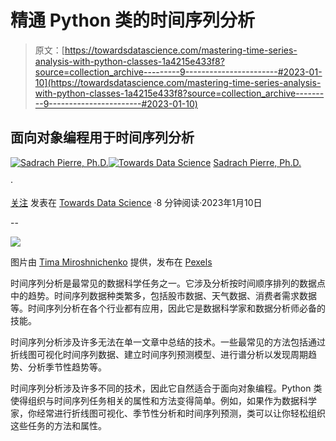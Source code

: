 # 精通 Python 类的时间序列分析

> 原文：[https://towardsdatascience.com/mastering-time-series-analysis-with-python-classes-1a4215e433f8?source=collection_archive---------9-----------------------#2023-01-10](https://towardsdatascience.com/mastering-time-series-analysis-with-python-classes-1a4215e433f8?source=collection_archive---------9-----------------------#2023-01-10)

## 面向对象编程用于时间序列分析

[](https://spierre91.medium.com/?source=post_page-----1a4215e433f8--------------------------------)[![Sadrach Pierre, Ph.D.](../Images/0e4aab43c2b981546d552beccf2259ab.png)](https://spierre91.medium.com/?source=post_page-----1a4215e433f8--------------------------------)[](https://towardsdatascience.com/?source=post_page-----1a4215e433f8--------------------------------)[![Towards Data Science](../Images/a6ff2676ffcc0c7aad8aaf1d79379785.png)](https://towardsdatascience.com/?source=post_page-----1a4215e433f8--------------------------------) [Sadrach Pierre, Ph.D.](https://spierre91.medium.com/?source=post_page-----1a4215e433f8--------------------------------)

·

[关注](https://medium.com/m/signin?actionUrl=https%3A%2F%2Fmedium.com%2F_%2Fsubscribe%2Fuser%2F120b86134681&operation=register&redirect=https%3A%2F%2Ftowardsdatascience.com%2Fmastering-time-series-analysis-with-python-classes-1a4215e433f8&user=Sadrach+Pierre%2C+Ph.D.&userId=120b86134681&source=post_page-120b86134681----1a4215e433f8---------------------post_header-----------) 发表在 [Towards Data Science](https://towardsdatascience.com/?source=post_page-----1a4215e433f8--------------------------------) ·8 分钟阅读·2023年1月10日[](https://medium.com/m/signin?actionUrl=https%3A%2F%2Fmedium.com%2F_%2Fvote%2Ftowards-data-science%2F1a4215e433f8&operation=register&redirect=https%3A%2F%2Ftowardsdatascience.com%2Fmastering-time-series-analysis-with-python-classes-1a4215e433f8&user=Sadrach+Pierre%2C+Ph.D.&userId=120b86134681&source=-----1a4215e433f8---------------------clap_footer-----------)

--

[](https://medium.com/m/signin?actionUrl=https%3A%2F%2Fmedium.com%2F_%2Fbookmark%2Fp%2F1a4215e433f8&operation=register&redirect=https%3A%2F%2Ftowardsdatascience.com%2Fmastering-time-series-analysis-with-python-classes-1a4215e433f8&source=-----1a4215e433f8---------------------bookmark_footer-----------)![](../Images/197b5de13a8d4ab8c00930b07a2ff313.png)

图片由 [Tima Miroshnichenko](https://www.pexels.com/@tima-miroshnichenko/) 提供，发布在 [Pexels](https://www.pexels.com/photo/vintage-alarm-clocks-displayed-on-a-wooden-shelf-8327953/)

时间序列分析是最常见的数据科学任务之一。它涉及分析按时间顺序排列的数据点中的趋势。时间序列数据种类繁多，包括股市数据、天气数据、消费者需求数据等。时间序列分析在各个行业都有应用，因此它是数据科学家和数据分析师必备的技能。

时间序列分析涉及许多无法在单一文章中总结的技术。一些最常见的方法包括通过折线图可视化时间序列数据、建立时间序列预测模型、进行谱分析以发现周期趋势、分析季节性趋势等。

时间序列分析涉及许多不同的技术，因此它自然适合于面向对象编程。Python 类使得组织与时间序列任务相关的属性和方法变得简单。例如，如果作为数据科学家，你经常进行折线图可视化、季节性分析和时间序列预测，类可以让你轻松组织这些任务的方法和属性。
